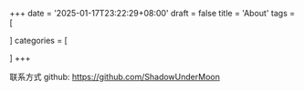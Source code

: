 +++
date = '2025-01-17T23:22:29+08:00'
draft = false
title = 'About'
tags = [

]
categories = [

]
+++

联系方式
github: <https://github.com/ShadowUnderMoon>
